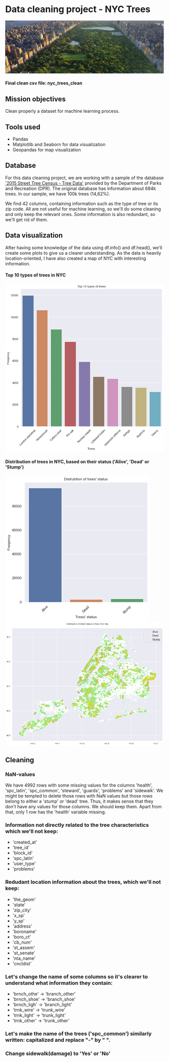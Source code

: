 # Data cleaning project - NYC Trees
![](central-park.jpeg)

#### Final clean csv file: nyc_trees_clean

## Mission objectives

Clean properly a dataset for machine learning process.

## Tools used

- Pandas
- Matplotlib and Seaborn for data visualization
- Geopandas for map visualization

## Database

For this data cleaning project, we are working with a sample of the database ['2015 Street Tree Census - Tree Data'](https://data.cityofnewyork.us/Environment/2015-Street-Tree-Census-Tree-Data/uvpi-gqnh) provided by the Department of Parks and Recreation (DPR). The original database has information about 684k trees. In our sample, we have 100k trees (14,62%).

We find 42 columns, containing information such as the type of tree or its zip code. All are not useful for machine learning, so we'll do some cleaning and only keep the relevant ones. Some information is also redundant, so we'll get rid of them.

## Data visualization
After having some knowledge of the data using df.info() and df.head(), we'll create some plots to give us a clearer understanding. As the data is heavily location-oriented, I have also created a map of NYC with interesting information.

#### Top 10 types of trees in NYC
![](nyc_trees_top10.png)

#### Distribution of trees in NYC, based on their status ('Alive', 'Dead' or 'Stump')
![](nyc_trees_bar_status.png) ![](nyc_trees_map_status.png)

## Cleaning
### NaN-values
We have 4992 rows with some missing values for the columns 'health', 'spc_latin', 'spc_common', 'steward', 'guards', 'problems' and 'sidewalk'. We might be tempted to delete those rows with NaN values but those rows belong to either a 'stump' or 'dead' tree. Thus, it makes sense that they don't have any values for those columns. We should keep them.
Apart from that, only 1 row has the 'health' variable missing.

### Information not directly related to the tree characteristics which we'll not keep:
- 'created_at'
- 'tree_id'
- 'block_id'
- 'spc_latin'
- 'user_type'
- 'problems'

### Redudant location information about the trees, which we'll not keep:
- 'the_geom'
- 'state'
- 'zip_city'
- 'x_sp'
- 'y_sp'
- 'address'
- 'boroname'
- 'boro_ct'
- 'cb_num'
- 'st_assem'
- 'st_senate'
- 'nta_name'
- 'cncldist'

### Let's change the name of some columns so it's clearer to understand what information they contain:
- 'brnch_othe' -> 'branch_other'
- 'brnch_shoe' -> 'branch_shoe'
- 'brnch_ligh' -> 'branch_light'
- 'trnk_wire' -> 'trunk_wire'
- 'trnk_light' -> 'trunk_light'
- 'trnk_other' -> 'trunk_other'

### Let's make the name of the trees ('spc_common') similarly written: capitalized and replace "-" by " ".

### Change sidewalk(damage) to 'Yes' or 'No'
